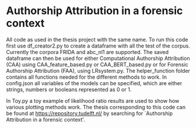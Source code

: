 # Authorship Attribution in a forensic context
All code as used in the thesis project with the same name. To run this code first use df_creator2.py to create a dataframe with all the test of the corpus. Currently the corpora FRIDA and abc_nl1 are supported.
The saved dataframe can then be used for either Computational Authorship Attribution (CAA) using CAA_feature_based.py or CAA_BERT_based.py or for Forensic Authorship Attribution (FAA), using LRsystem.py.
The helper_function folder contains all functions needed for the different methods to work. In config.json all variables of the models can be specified, which are either strings, numbers or booleans represented as 0 or 1.

In Toy.py a toy example of likelihood ratio results are used to show how various plotting methods work. The thesis corresponding to this code can be found at https://repository.tudelft.nl/ by searching for `Authorship Attribution in a forensic context'.


